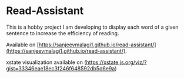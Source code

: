 # Read-Assistant

This is a hobby project I am developing to display each word of a given sentence to increase the efficiency of reading.

Available on [https://sanjeevmalagi1.github.io/read-assistant/](https://sanjeevmalagi1.github.io/read-assistant/).

xstate visualization available on (https://xstate.js.org/viz/?gist=33346eae18ec3f246f648592db5d6e9a)